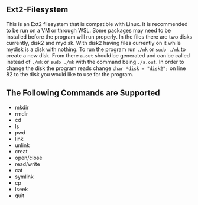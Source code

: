 ## Ext2-Filesystem
  This is an Ext2 filesystem that is compatible with Linux. It is recommended to be run on a VM or through WSL. Some packages may need to be installed before the program will run properly. In the files there are two disks currently, disk2 and mydisk. With disk2 having files currently on it while mydisk is a disk with nothing. To run the program run `./mk` or  `sudo ./mk`  to create a new disk. From there `a.out` should be generated and can be called instead of `./mk` or `sudo ./mk` with the command being `./a.out`. In order to change the disk the program reads change `char *disk = "disk2";` on line 82 to the disk you would like to use for the program.

## The Following Commands are Supported
+ mkdir
+ rmdir
+ cd
+ ls
+ pwd
+ link
+ unlink
+ creat
+ open/close
+ read/write
+ cat
+ symlink
+ cp
+ lseek
+ quit
